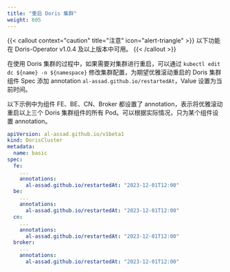 ```yaml
---
title: "重启 Doris 集群"
weight: 605
---
```


{{< callout context="caution" title="注意" icon="alert-triangle" >}}
以下功能在 Doris-Operator v1.0.4 及以上版本中可用。
{{< /callout >}}

在使用 Doris 集群的过程中，如果需要对集群进行重启，可以通过 `kubectl edit dc ${name} -n ${namespace}` 修改集群配置，为期望优雅滚动重启的
Doris 集群组件 Spec 添加 annotation `al-assad.github.io/restartedAt`，Value 设置为当前时间。

以下示例中为组件 FE、BE、CN、Broker 都设置了 annotation，表示将优雅滚动重启以上三个 Doris 集群组件的所有
Pod。可以根据实际情况，只为某个组件设置 annotation。

```yaml
apiVersion: al-assad.github.io/v1beta1
kind: DorisCluster
metadata:
  name: basic
spec:
  fe:
    ...
    annotations:
      al-assad.github.io/restartedAt: "2023-12-01T12:00"
  be:
    ...
    annotations:
      al-assad.github.io/restartedAt: "2023-12-01T12:00"
  cn:
    ...
    annotations:
      al-assad.github.io/restartedAt: "2023-12-01T12:00"
  broker:
    ...
    annotations:
      al-assad.github.io/restartedAt: "2023-12-01T12:00"
```

